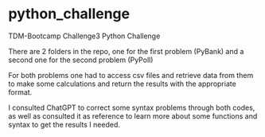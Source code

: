 # python_challenge
TDM-Bootcamp Challenge3 Python Challenge

There are 2 folders in the repo, one for the first problem (PyBank) and a second one for the second problem (PyPoll)

For both problems one had to access csv files and retrieve data from them to make some calculations and return the results with the appropriate format.

I consulted ChatGPT to correct some syntax problems through both codes, as well as consulted it as reference to learn more about some functions and syntax to get the results I needed.
